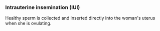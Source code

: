 ###  **Intrauterine insemination (IUI)**

Healthy sperm is collected and inserted directly into the woman's uterus when
she is ovulating.
